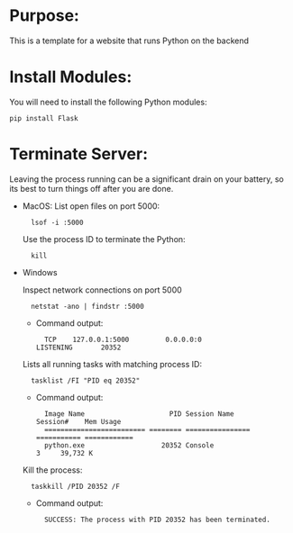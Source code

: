 # Purpose:

This is a template for a website that runs Python on the backend

# Install Modules:

You will need to install the following Python modules:

    pip install Flask

# Terminate Server:

Leaving the process running can be a significant drain on your battery, so its best to turn things off after you are done.

- MacOS:
    List open files on port 5000:

        lsof -i :5000

    Use the process ID to terminate the Python:

        kill 

- Windows

    Inspect network connections on port 5000

        netstat -ano | findstr :5000
    
    - Command output:

            TCP    127.0.0.1:5000         0.0.0.0:0              LISTENING       20352

    Lists all running tasks with matching process ID:

        tasklist /FI "PID eq 20352"

    - Command output:
  
            Image Name                     PID Session Name        Session#    Mem Usage
            ========================= ======== ================ =========== ============
            python.exe                   20352 Console                    3     39,732 K

    Kill the process:

        taskkill /PID 20352 /F

    - Command output:

            SUCCESS: The process with PID 20352 has been terminated.
